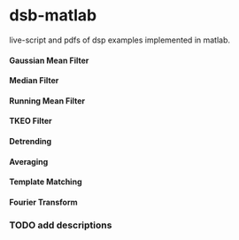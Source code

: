 # dsb-matlab
live-script and pdfs of dsp examples implemented in matlab.

#### Gaussian Mean Filter
#### Median Filter
#### Running Mean Filter
#### TKEO Filter
#### Detrending
#### Averaging
#### Template Matching
#### Fourier Transform
### TODO add descriptions
